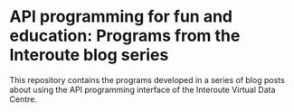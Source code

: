 API programming for fun and education: Programs from the Interoute blog series
==============================================================================

This repository contains the programs developed in a series of blog posts about using the API programming interface of the Interoute Virtual Data Centre.
